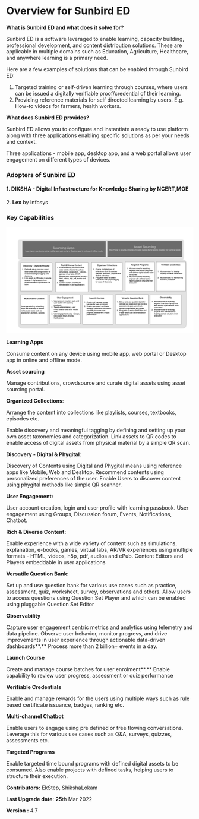 # Overview for Sunbird ED

**What is Sunbird ED and what does it solve for?**

Sunbird ED is a software leveraged to enable learning, capacity building, professional development, and content distribution solutions. These are applicable in multiple domains such as Education, Agriculture, Healthcare, and anywhere learning is a primary need.

Here are a few examples of solutions that can be enabled through Sunbird ED:

1. Targeted training or self-driven learning through courses, where users can be issued a digitally verifiable proof/credential of their learning.
2. Providing reference materials for self directed learning by users. E.g. How-to videos for farmers, health workers.&#x20;

**What does Sunbird ED provides?**&#x20;

Sunbird ED allows you to configure and instantiate a ready to use platform along with three applications enabling specific solutions as per your needs and context.&#x20;

Three applications - mobile app, desktop app, and a web portal allows user engagement on different types of devices.

### **Adopters of Sunbird ED**&#x20;

#### 1. DIKSHA - Digital Infrastructure for Knowledge Sharing by NCERT,MOE

2\. **Lex** by Infosys

### **Key Capabilities**

![Key Capabilities of Sunbird ED](<.gitbook/assets/image (15).png>)

**Learning Apps**&#x20;

Consume content on any device using mobile app, web portal or Desktop app in online and offline mode.

**Asset sourcing**

Manage contributions, crowdsource and curate digital assets using asset sourcing portal.

**Organized Collections**:

Arrange the content into collections like playlists, courses, textbooks, episodes etc.

Enable discovery and meaningful tagging by defining and setting up your own asset taxonomies and categorization. Link assets to QR codes to enable access of digital assets from physical material by a simple QR scan.

**Discovery - Digital & Phygital**:

Discovery of Contents using Digital and Phygital means using reference apps like Mobile, Web and Desktop. Recommend contents using personalized preferences of the user. Enable Users to discover content using phygital methods like simple QR scanner.

**User Engagement:**

User account creation, login and user profile with learning passbook. User engagement using Groups, Discussion forum, Events, Notifications, Chatbot.

**Rich & Diverse Content:**

Enable experience with a wide variety of content such as simulations, explanation, e-books, games, virtual labs, AR/VR experiences using multiple formats - HTML, videos, h5p, pdf, audios and ePub. Content Editors and Players embeddable in user applications

**Versatile Question Bank:**

Set up and use question bank for various use cases such as practice, assessment, quiz, worksheet, survey, observations and others. Allow users to access questions using Question Set Player and which can be enabled using pluggable Question Set Editor

**Observability**

Capture user engagement centric metrics and analytics using telemetry and data pipeline. Observe user behavior, monitor progress, and drive improvements in user experience through actionable data-driven dashboards**.** Process more than 2 billion+ events in a day.

**Launch Course**

Create and manage course batches for user enrolment**.** Enable capability to review user progress, assessment or quiz performance

**Verifiable Credentials**

Enable and manage rewards for the users using multiple ways such as rule based certificate issuance, badges, ranking etc.

**Multi-channel Chatbot**

Enable users to engage using pre defined or free flowing conversations. Leverage this for various use cases such as Q\&A, surveys, quizzes, assessments etc.&#x20;

**Targeted Programs**

Enable targeted time bound programs with defined digital assets to be consumed. Also enable projects with defined tasks, helping users to structure their execution.

**Contributors:** EkStep, ShikshaLokam

**Last Upgrade date**: **25**th Mar 2022

**Version :** 4.7
